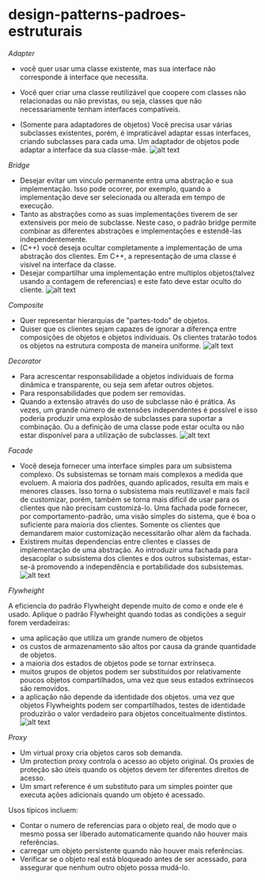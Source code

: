 # design-patterns-padroes-estruturais

*Adapter*

 - você quer usar uma classe existente, mas sua interface não corresponde á interface que necessita.
 - Você quer criar uma classe reutilizável que coopere com classes não relacionadas ou não previstas, ou seja, classes que não necessariamente tenham interfaces compatíveis.

 - (Somente para adaptadores de objetos) Você precisa usar várias subclasses existentes, porém, é impraticável adaptar essas interfaces, criando subclasses para cada uma. Um adaptador de objetos pode adaptar a interface da sua classe-mãe.
![alt text](imagemAdapter?raw=true)

*Bridge*

 - Desejar evitar um vinculo permanente entra uma abstração e sua implementação. Isso pode ocorrer, por exemplo, quando a implementação deve ser selecionada ou alterada em tempo de execução.
 - Tanto as abstrações como as suas implementações tiverem de ser extensiveis por meio de subclasse. Neste caso, o padrão bridge permite combinar as diferentes abstrações e implementações e estendê-las independentemente.
 - (C++) você deseja ocultar completamente a implementação de uma abstração dos clientes. Em C++, a representação de uma classe é visivel na interface da classe.
 - Desejar compartilhar uma implementação entre multiplos objetos(talvez usando a contagem de referencias) e este fato deve estar oculto do cliente.
![alt text](imagemBridge?raw=true)

 *Composite*

  - Quer representar hierarquias de "partes-todo" de objetos.
  - Quiser que os clientes sejam capazes de ignorar a diferença entre composições de objetos e objetos individuais. Os clientes tratarão todos os objetos na estrutura composta de maneira uniforme.
![alt text](imagemComposite?raw=true)

*Decorator*

 - Para acrescentar responsabilidade a objetos individuais de forma dinâmica e transparente, ou seja sem afetar outros objetos.
 - Para responsabilidades que podem ser removidas.
 - Quando a extensão através do uso de subclasse não é prática. As vezes, um grande número de extensões independentes é possível e isso poderia produzir uma explosão de subclasses para suportar a combinação. Ou a definição de uma classe pode estar oculta ou não estar disponível para a utilização de subclasses.
![alt text](imagemDecorator?raw=true)

*Facade*

 - Você deseja fornecer uma interface simples para um subsistema complexo. Os subsistemas se tornam mais complexos a medida que evoluem. A maioria dos padrões, quando aplicados, resulta em mais e menores classes. Isso torna o subsistema mais reutilizavel e mais facil de customizar, porém, também se torna mais difícil de usar para os clientes que não precisam customizá-lo. Uma fachada pode fornecer, por comportamento-padrão, uma visão simples do sistema, que é boa o suficiente para maioria dos clientes. Somente os clientes que demandarem maior customização necessitarão olhar além da fachada.
 - Existirem muitas dependencias entre clientes e classes de implementação de uma abstração. Ao introduzir uma fachada para desacoplar o subsistema dos clientes e dos outros subsistemas, estar-se-á promovendo a independência e portabilidade dos subsistemas.
![alt text](imagemFacade?raw=true)

*Flywheight*

A eficiencia do padrão Flywheight depende muito de como e onde ele é usado. Aplique o padrão Flywheight quando todas as condições a seguir forem verdadeiras:
 - uma aplicação que utiliza um grande numero de objetos
 - os custos de armazenamento são altos por causa da grande quantidade de objetos.
 - a maioria dos estados de objetos pode se tornar extrínseca.
 - muitos grupos de objetos podem ser substituidos por relativamente poucos objetos compartilhados, uma vez que seus estados extrínsecos são removidos.
 - a aplicação não depende da identidade dos objetos. uma vez que objetos Flywheights podem ser compartilhados, testes de identidade produzirão o valor verdadeiro para objetos conceitualmente distintos.
![alt text](imagemFW?raw=true)

*Proxy*

 - Um virtual proxy cria objetos caros sob demanda.
 - Um protection proxy controla o acesso ao objeto original. Os proxies de proteção são úteis quando os objetos devem ter diferentes direitos de acesso.
 - Um smart reference é um substituto para um simples pointer que executa ações adicionais quando um objeto é acessado.
 
 Usos típicos incluem:
 - Contar o numero de referencias para o objeto real, de modo que o mesmo possa ser liberado automaticamente quando não houver mais referências.
 - carregar um objeto persistente quando não houver mais referências.
 - Verificar se o objeto real está bloqueado antes de ser acessado, para assegurar que nenhum outro objeto possa mudá-lo.
